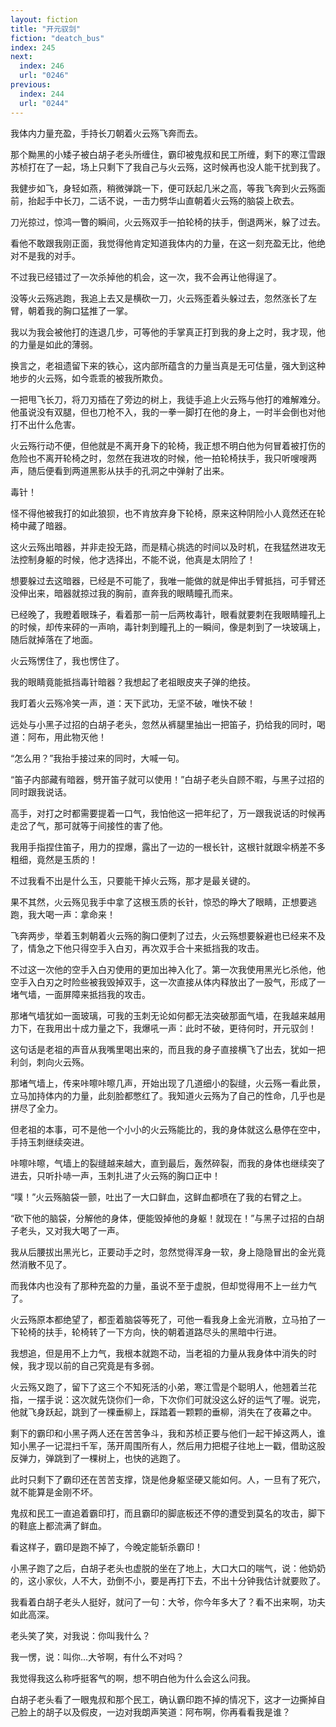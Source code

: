 ```yaml
---
layout: fiction
title: "开元驭剑"
fiction: "deatch_bus"
index: 245
next:
  index: 246
  url: "0246"
previous:
  index: 244
  url: "0244"
---
```

我体内力量充盈，手持长刀朝着火云殇飞奔而去。

那个黝黑的小矮子被白胡子老头所缠住，霸印被鬼叔和民工所缠，剩下的寒江雪跟苏桢打在了一起，场上只剩下了我自己与火云殇，这时候再也没人能干扰到我了。

我健步如飞，身轻如燕，稍微弹跳一下，便可跃起几米之高，等我飞奔到火云殇面前，抬起手中长刀，二话不说，一击力劈华山直朝着火云殇的脑袋上砍去。

刀光掠过，惊鸿一瞥的瞬间，火云殇双手一拍轮椅的扶手，倒退两米，躲了过去。

看他不敢跟我刚正面，我觉得他肯定知道我体内的力量，在这一刻充盈无比，他绝对不是我的对手。

不过我已经错过了一次杀掉他的机会，这一次，我不会再让他得逞了。

没等火云殇逃跑，我追上去又是横砍一刀，火云殇歪着头躲过去，忽然涨长了左臂，朝着我的胸口猛推了一掌。

我以为我会被他打的连退几步，可等他的手掌真正打到我的身上之时，我才现，他的力量是如此的薄弱。

换言之，老祖遗留下来的铁心，这内部所蕴含的力量当真是无可估量，强大到这种地步的火云殇，如今乖乖的被我所欺负。

一把甩飞长刀，将刀刃插在了旁边的树上，我徒手追上火云殇与他打的难解难分。他虽说没有双腿，但也刀枪不入，我的一拳一脚打在他的身上，一时半会倒也对他打不出什么危害。

火云殇行动不便，但他就是不离开身下的轮椅，我正想不明白他为何冒着被打伤的危险也不离开轮椅之时，忽然在我进攻的时候，他一拍轮椅扶手，我只听嗖嗖两声，随后便看到两道黑影从扶手的孔洞之中弹射了出来。

毒针！

怪不得他被我打的如此狼狈，也不肯放弃身下轮椅，原来这种阴险小人竟然还在轮椅中藏了暗器。

这火云殇出暗器，并非走投无路，而是精心挑选的时间以及时机，在我猛然进攻无法控制身躯的时候，他才选择出，不能不说，他真是太阴险了！

想要躲过去这暗器，已经是不可能了，我唯一能做的就是伸出手臂抵挡，可手臂还没伸出来，暗器就掠过我的胸前，直奔我的眼睛瞳孔而来。

已经晚了，我瞪着眼珠子，看着那一前一后两枚毒针，眼看就要刺在我眼睛瞳孔上的时候，却传来砰的一声响，毒针刺到瞳孔上的一瞬间，像是刺到了一块玻璃上，随后就掉落在了地面。

火云殇愣住了，我也愣住了。

我的眼睛竟能抵挡毒针暗器？我想起了老祖眼皮夹子弹的绝技。

我盯着火云殇冷笑一声，道：天下武功，无坚不破，唯快不破！

远处与小黑子过招的白胡子老头，忽然从裤腿里抽出一把笛子，扔给我的同时，喝道：阿布，用此物灭他！

“怎么用？”我抬手接过来的同时，大喊一句。

“笛子内部藏有暗器，劈开笛子就可以使用！”白胡子老头自顾不暇，与黑子过招的同时跟我说话。

高手，对打之时都需要提着一口气，我怕他这一把年纪了，万一跟我说话的时候再走岔了气，那可就等于间接性的害了他。

我用手指捏住笛子，用力的捏爆，露出了一边的一根长针，这根针就跟伞柄差不多粗细，竟然是玉质的！

不过我看不出是什么玉，只要能干掉火云殇，那才是最关键的。

果不其然，火云殇见我手中拿了这根玉质的长针，惊恐的睁大了眼睛，正想要逃跑，我大喝一声：拿命来！

飞奔两步，举着玉刺朝着火云殇的胸口便刺了过去，火云殇想要躲避也已经来不及了，情急之下他只得空手入白刃，再次双手合十来抵挡我的攻击。

不过这一次他的空手入白刃使用的更加出神入化了。第一次我使用黑光匕杀他，他空手入白刃之时险些被我毁掉双手，这一次直接从体内释放出了一股气，形成了一堵气墙，一面屏障来抵挡我的攻击。

那堵气墙犹如一面玻璃，可我的玉刺无论如何都无法突破那面气墙，在我越来越用力下，在我用出十成力量之下，我爆吼一声：此时不破，更待何时，开元驭剑！

这句话是老祖的声音从我嘴里喝出来的，而且我的身子直接横飞了出去，犹如一把利剑，刺向火云殇。

那堵气墙上，传来咔嚓咔嚓几声，开始出现了几道细小的裂缝，火云殇一看此景，立马加持体内的力量，此刻脸都憋红了。我知道火云殇为了自己的性命，几乎也是拼尽了全力。

但老祖的本事，可不是他一个小小的火云殇能比的，我的身体就这么悬停在空中，手持玉刺继续突进。

咔嚓咔嚓，气墙上的裂缝越来越大，直到最后，轰然碎裂，而我的身体也继续突了进去，只听扑哧一声，玉刺扎进了火云殇的胸口正中！

“噗！”火云殇脑袋一颤，吐出了一大口鲜血，这鲜血都喷在了我的右臂之上。

“砍下他的脑袋，分解他的身体，便能毁掉他的身躯！就现在！”与黑子过招的白胡子老头，又对我大喝了一声。

我从后腰拔出黑光匕，正要动手之时，忽然觉得浑身一软，身上隐隐冒出的金光竟然消散不见了。

而我体内也没有了那种充盈的力量，虽说不至于虚脱，但却觉得用不上一丝力气了。

火云殇原本都绝望了，都歪着脑袋等死了，可他一看我身上金光消散，立马拍了一下轮椅的扶手，轮椅转了一下方向，快的朝着道路尽头的黑暗中行进。

我想追，但是用不上力气，我根本就跑不动，当老祖的力量从我身体中消失的时候，我才现以前的自己究竟是有多弱。

火云殇又跑了，留下了这三个不知死活的小弟，寒江雪是个聪明人，他翘着兰花指，一摆手说：这次就先饶你们一命，下次你们可就没这么好的运气了喔。说完，他就飞身跃起，跳到了一棵垂柳上，踩踏着一颗颗的垂柳，消失在了夜幕之中。

剩下的霸印和小黑子两人还在苦苦争斗，我和苏桢正要与他们一起干掉这两人，谁知小黑子一记混扫千军，荡开周围所有人，然后用力把棍子往地上一戳，借助这股反弹力，弹跳到了一棵树上，也快的逃跑了。

此时只剩下了霸印还在苦苦支撑，饶是他身躯坚硬又能如何。人，一旦有了死穴，就不能算是金刚不坏。

鬼叔和民工一直追着霸印打，而且霸印的脚底板还不停的遭受到莫名的攻击，脚下的鞋底上都流满了鲜血。

看这样子，霸印是跑不掉了，今晚定能斩杀霸印！

小黑子跑了之后，白胡子老头也虚脱的坐在了地上，大口大口的喘气，说：他奶奶的，这小家伙，人不大，劲倒不小，要是再打下去，不出十分钟我估计就要败了。

我看着白胡子老头人挺好，就问了一句：大爷，你今年多大了？看不出来啊，功夫如此高深。

老头笑了笑，对我说：你叫我什么？

我一愣，说：叫你...大爷啊，有什么不对吗？

我觉得我这么称呼挺客气的啊，想不明白他为什么会这么问我。

白胡子老头看了一眼鬼叔和那个民工，确认霸印跑不掉的情况下，这才一边撕掉自己脸上的胡子以及假皮，一边对我朗声笑道：阿布啊，你再看看我是谁？